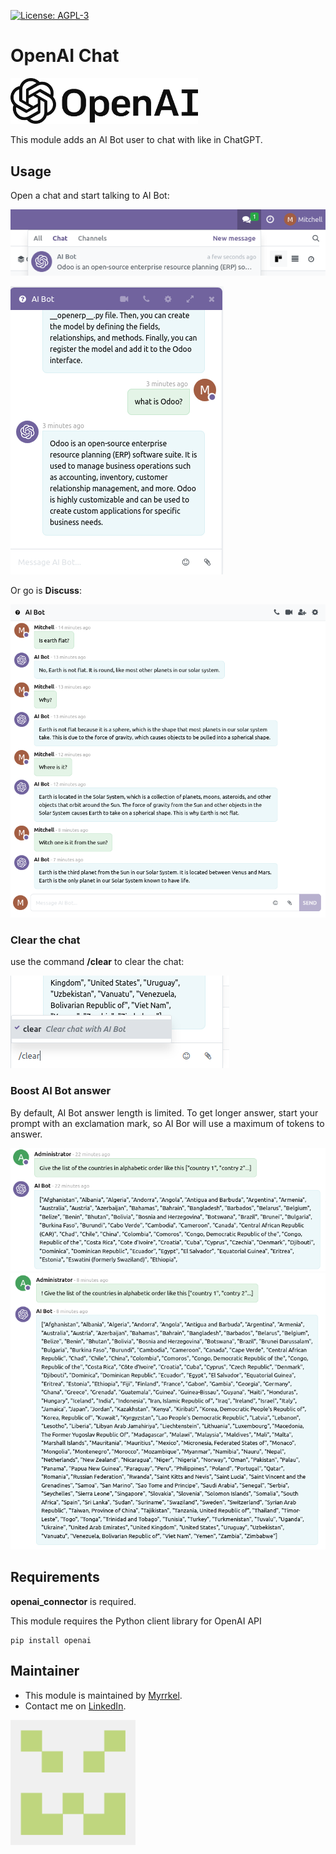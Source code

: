  [![License: AGPL-3](https://img.shields.io/badge/licence-AGPL--3-blue.png)](http://www.gnu.org/licenses/agpl-3.0-standalone.html)

OpenAI Chat
===================

[<img src="./static/img/openai_logo.svg" alt="OpenAI Logo" style="width:300px;"/>](https://openai.com/)

This module adds an AI Bot user to chat with like in ChatGPT.

## Usage

Open a chat and start talking to AI Bot:

![image](./static/img/open_chat.png)

![image](./static/img/chat.png)

Or go is **Discuss**:

![image](./static/img/discuss.png)


### Clear the chat

use the command **/clear** to clear the chat:

![image](./static/img/clear_chat.png)

### Boost AI Bot answer

By default, AI Bot answer length is limited. To get longer answer, start your prompt with an exclamation mark, so AI Bor will use a maximum of tokens to answer.



![image](./static/img/truncated_answer.png)
![image](./static/img/longer_answer.png)



## Requirements

**openai_connector** is required. 

This module requires the Python client library for OpenAI API

    pip install openai

## Maintainer

* This module is maintained by [Myrrkel](https://github.com/myrrkel). 
* Contact me on [LinkedIn](https://www.linkedin.com/in/michel-perrocheau-ba17a4122). 

[<img src="./static/description/logo.png" style="width:200px;"/>](https://github.com/myrrkel)



